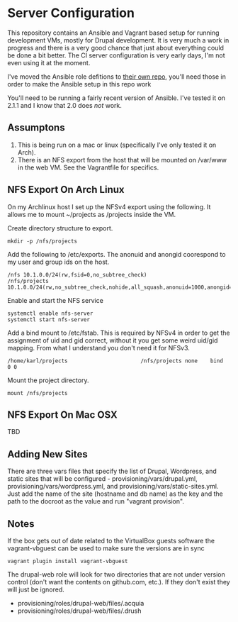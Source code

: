 # Server Configuration

This repository contains an Ansible and Vagrant based setup for running development VMs, mostly for Drupal development. It is very much a work in progress and there is a very good chance that just about everything could be done a bit better. The CI server configuration is very early days, I'm not even using it at the moment.

I've moved the Ansible role defitions to [their own repo](https://github.com/karlkedrovsky/shared-ansible-roles), you'll need those in order to make the Ansible setup in this repo work

You'll need to be running a fairly recent version of Ansible. I've tested it on 2.1.1 and I know that 2.0 does *not* work.

## Assumptons

1. This is being run on a mac or linux (specifically I've only tested it on Arch).
1. There is an NFS export from the host that will be mounted on /var/www in the web VM. See the Vagrantfile for specifics.

## NFS Export On Arch Linux

On my Archlinux host I set up the NFSv4 export using the following. It allows me to mount ~/projects as /projects inside the VM.

Create directory structure to export.

```
mkdir -p /nfs/projects
```

Add the following to /etc/exports. The anonuid and anongid coorespond to my user and group ids on the host.

```
/nfs 10.1.0.0/24(rw,fsid=0,no_subtree_check)
/nfs/projects 10.1.0.0/24(rw,no_subtree_check,nohide,all_squash,anonuid=1000,anongid=100)
```

Enable and start the NFS service

```
systemctl enable nfs-server
systemctl start nfs-server
```

Add a bind mount to /etc/fstab. This is required by NFSv4 in order to get the assignment of uid and gid correct, without it you get some weird uid/gid mapping. From what I understand you don't need it for NFSv3.

```
/home/karl/projects                       /nfs/projects none    bind            0 0
```

Mount the project directory.

```
mount /nfs/projects
```

## NFS Export On Mac OSX

TBD

## Adding New Sites

There are three vars files that specify the list of Drupal, Wordpress, and static sites that will be configured - provisioning/vars/drupal.yml, provisioning/vars/wordpress.yml, and provisioning/vars/static-sites.yml. Just add the name of the site (hostname and db name) as the key and the path to the docroot as the value and run "vagrant provision".

## Notes

If the box gets out of date related to the VirtualBox guests software the vagrant-vbguest can be used to make sure the versions are in sync

    vagrant plugin install vagrant-vbguest

The drupal-web role will look for two directories that are not under version control (don't want the contents on github.com, etc.). If they don't exist they will just be ignored.

- provisioning/roles/drupal-web/files/.acquia
- provisioning/roles/drupal-web/files/.drush
